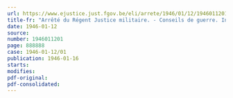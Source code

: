 ```yaml
---
url: https://www.ejustice.just.fgov.be/eli/arrete/1946/01/12/1946011201/justel
title-fr: "Arrêté du Régent Justice militaire. - Conseils de guerre. Institution de chambre. - Nominations. - Démissions"
date: 1946-01-12
source:
number: 1946011201
page: 888888
case: 1946-01-12/01
publication: 1946-01-16
starts:
modifies:
pdf-original:
pdf-consolidated:
---
```


